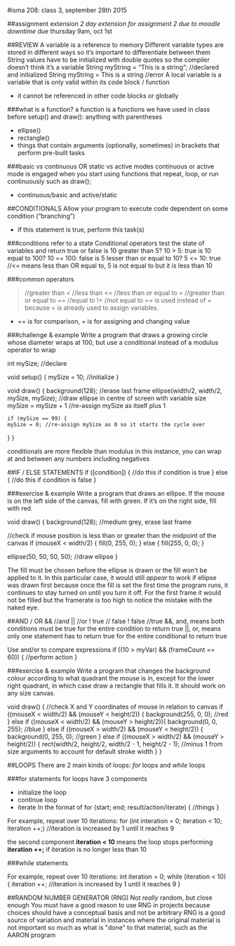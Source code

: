 #isma 208: class 3, september 28th 2015

##assignment extension
*2 day extension for assignment 2 due to moodle downtime*
due thursday 9am, oct 1st

##REVIEW
A variable is a reference to memory
Different variable types are stored in different ways so it’s important to differentiate between them
String values have to be initialized with double quotes so the compiler doesn’t think it’s a variable
  String myString = “This is a string”; //declared and initialized
  String myString = This is a string //error
A local variable is a variable that is only valid within its code block / function
- it cannot be referenced in other code blocks or globally

###what is a function?
a function is a 
functions we have used in class before setup() and draw(): anything with parentheses
- ellipse()
- rectangle()
- things that contain arguments (optionally, sometimes) in brackets that perform pre-built tasks

###basic vs continuous OR static vs active modes
continuous or active mode is engaged when you start using functions that repeat, loop, or run 
continuously such as draw();
- continuous/basic and active/static

##CONDITIONALS
Allow your program to execute code dependent on some condition (“branching”)
- if this statement is true, perform this task(s)

###conditions refer to a state
Conditional operators test the state of variables and return true or false
is 10 greater than 5?
  10 > 5: true
is 10 equal to 100?
  10 == 100: false
is 5 lesser than or equal to 10?
  5 <= 10: true //<= means less than OR equal to, 5 is not equal to but it *is* less than 10

###common operators
  > //greater than
  < //less than
  <= //less than or equal to
  >= //greater than or equal to
  == //equal to
  != //not equal to
== is used instead of = because = is already used to assign variables. 
- == is for comparison, = is for assigning and changing value

###challenge & example
Write a program that draws a growing circle whose diameter wraps at 100, but use a conditional
instead of a modulus operator to wrap

int mySize; //declare

void setup() 
{
  mySize = 10; //initialize
}

void draw() 
  {
    background(128); //erase last frame
    ellipse(width/2, width/2, mySize, mySize); //draw ellipse in centre of screen with variable size
    mySize = mySize + 1 //re-assign mySize as itself plus 1

    if (mySize == 99) {
    mySize = 0; //re-assign mySize as 0 so it starts the cycle over
  }
}

conditionals are more flexible than modulus in this instance, you can wrap at and between any numbers including negatives

##IF / ELSE STATEMENTS
if ([condition]) {
  //do this if condition is true
} else {
  //do this if condition is false
}

###exercise & example
Write a program that draws an ellipse. If the mouse is on the left side of the canvas, fill with
green. If it’s on the right side, fill with red.

void draw() 
{
  background(128); //medium grey, erase last frame
  
  //check if mouse position is less than or greater than the midpoint of the canvas
  if (mouseX < width/2) {
    fill(0, 255, 0);
  } else {
    fill(255, 0, 0);
  }
  
  ellipse(50, 50, 50, 50); //draw ellipse
}

The fill must be chosen before the ellipse is drawn or the fill won’t be applied to it. 
In this particular case, it would still *appear* to work if ellipse was drawn first because once the fill is set the first time the program runs, it continues to stay turned on until you turn it off.  For the first frame it would not be filled but the framerate is too high to notice the mistake with the naked eye.

##AND / OR
  && //and
  || //or
  ! true // false
  ! false //true
&&, and, means both conditions must be true for the entire condition to return true
||, or, means only one statement has to return true for the entire conditional to return true

Use and/or to compare expressions
  if ((10 > myVar) && (frameCount == 60)) {
    //perform action
  }

###exercise & example
Write a program that changes the background colour according to what quadrant the mouse is in, except for the lower right quadrant, in which case draw a rectangle that fills it. It should work on any size canvas.

  void draw() 
  {
    //check X and Y coordinates of mouse in relation to canvas
    if ((mouseX < width/2) && (mouseY < height/2)) {
      background(255, 0, 0); //red
    } else if ((mouseX < width/2) && (mouseY > height/2)){
      background(0, 0, 255); //blue
    } else if ((mouseX > width/2) && (mouseY < height/2)) {
      background(0, 255, 0); //green
    } else if ((mouseX > width/2) && (mouseY > height/2)) {
      rect(width/2, height/2, width/2 - 1, height/2 - 1); //minus 1 from size arguments to account for default stroke width
    }
}


##LOOPS
There are 2 main kinds of loops: *for* loops and *while* loops

###for statements
for loops have 3 components
- initialize the loop
- continue loop
- iterate
In the format of
  for (start; end; result/action/iterate) {
    //things
  }

For example, repeat over 10 iterations:
  for (int interation = 0; iteration < 10; iteration ++;) //iteration is increased by 1 until it reaches 9

the second component **iteration < 10** means the loop stops performing **iteration ++;** if iteration is no longer less than 10

###while statements

For example, repeat over 10 iterations:
  int iteration = 0;
  while (iteration < 10) {
    iteration ++; //iteration is increased by 1 until it reaches 9
  }

##RANDOM NUMBER GENERATOR (RNG)
Not *really* random, but close enough
You must have a good reason to use RNG in projects because choices should have a conceptual basis and not be arbitrary
RNG is a good source of variation and material in instances where the original material is not important so much as what is "done" to that material, such as the AARON program

